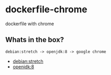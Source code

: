 # dockerfile-chrome

dockerfile with chrome

## Whats in the box?

```
debian:stretch -> openjdk:8 -> google chrome
```

- [debian:stretch](https://github.com/docker-library/buildpack-deps/blob/master/stretch/curl/Dockerfile)
- [openjdk:8](https://github.com/docker-library/openjdk/blob/master/8-jdk/Dockerfile)
